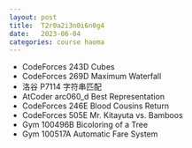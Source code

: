 ```yaml
---
layout: post
title:  T2r0a2i3n0i6n0g4
date:   2023-06-04
categories: course haoma
---
```


*   CodeForces 243D	Cubes
*   CodeForces 269D	Maximum Waterfall
*   洛谷 P7114	字符串匹配
*   AtCoder arc060_d	Best Representation
*   CodeForces 246E	Blood Cousins Return
*   CodeForces 505E	Mr. Kitayuta vs. Bamboos
*   Gym 100496B	Bicoloring of a Tree
*   Gym 100517A	Automatic Fare System